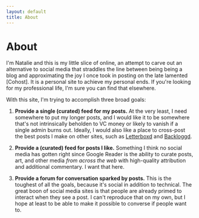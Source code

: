 ```yaml
---
layout: default
title: About
---
```


# About

I'm Natalie and this is my little slice of online, an attempt to carve out an
alternative to social media that straddles the line between being being a blog
and approximating the joy I once took in posting on the late lamented [Cohost].
It is a personal site to achieve my personal ends. If you're looking for my
professional life, I'm sure you can find that elsewhere.

[cohost.org]: https://cohost.org

With this site, I'm trying to accomplish three broad goals:

1. **Provide a single (curated) feed for my posts.** At the very least, I need
   somewhere to put my longer posts, and I would like it to be somewhere that's
   not intrinsically beholden to VC money or likely to vanish if a single admin
   burns out. Ideally, I would also like a place to cross-post the best posts I
   make on other sites, such as [Letterboxd] and [Backloggd].

2. **Provide a (curated) feed for posts I like.** Something I think no social
   media has gotten right since Google Reader is the ability to curate posts,
   art, and other media *from across the web* with high-quality attribution and
   additional commentary. I want that here.

3. **Provide a forum for conversation sparked by posts.** This is the toughest
   of all the goals, because it's social in addition to technical. The great
   boon of social media sites is that people are already primed to interact when
   they see a post. I can't reproduce that on my own, but I hope at least to be
   able to make it possible to converse if people want to.

[Letterboxd]: https://letterboxd.com/nex3
[Backloggd]: https://www.backloggd.com/u/nex3/
